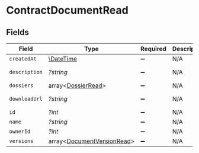 # ContractDocumentRead


## Fields

| Field                                                                    | Type                                                                     | Required                                                                 | Description                                                              | Example                                                                  |
| ------------------------------------------------------------------------ | ------------------------------------------------------------------------ | ------------------------------------------------------------------------ | ------------------------------------------------------------------------ | ------------------------------------------------------------------------ |
| `createdAt`                                                              | [\DateTime](https://www.php.net/manual/en/class.datetime.php)            | :heavy_minus_sign:                                                       | N/A                                                                      |                                                                          |
| `description`                                                            | *?string*                                                                | :heavy_minus_sign:                                                       | N/A                                                                      | This document was uploaded to Contractify.                               |
| `dossiers`                                                               | array<[DossierRead](../../models/shared/DossierRead.md)>                 | :heavy_minus_sign:                                                       | N/A                                                                      |                                                                          |
| `downloadUrl`                                                            | *?string*                                                                | :heavy_minus_sign:                                                       | N/A                                                                      | https://example.org/download-link-signed                                 |
| `id`                                                                     | *?int*                                                                   | :heavy_minus_sign:                                                       | N/A                                                                      | 1                                                                        |
| `name`                                                                   | *?string*                                                                | :heavy_minus_sign:                                                       | N/A                                                                      | my-awesome-document.pdf                                                  |
| `ownerId`                                                                | *?int*                                                                   | :heavy_minus_sign:                                                       | N/A                                                                      | 1                                                                        |
| `versions`                                                               | array<[DocumentVersionRead](../../models/shared/DocumentVersionRead.md)> | :heavy_minus_sign:                                                       | N/A                                                                      |                                                                          |